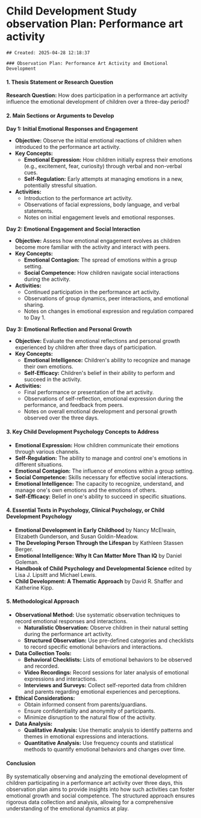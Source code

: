 # Child Development Study observation Plan: Performance art activity

    ## Created: 2025-04-28 12:18:37

    ### Observation Plan: Performance Art Activity and Emotional Development

#### 1. Thesis Statement or Research Question
**Research Question:** How does participation in a performance art activity influence the emotional development of children over a three-day period?

#### 2. Main Sections or Arguments to Develop
**Day 1: Initial Emotional Responses and Engagement**
- **Objective:** Observe the initial emotional reactions of children when introduced to the performance art activity.
- **Key Concepts:**
  - **Emotional Expression:** How children initially express their emotions (e.g., excitement, fear, curiosity) through verbal and non-verbal cues.
  - **Self-Regulation:** Early attempts at managing emotions in a new, potentially stressful situation.
- **Activities:**
  - Introduction to the performance art activity.
  - Observations of facial expressions, body language, and verbal statements.
  - Notes on initial engagement levels and emotional responses.

**Day 2: Emotional Engagement and Social Interaction**
- **Objective:** Assess how emotional engagement evolves as children become more familiar with the activity and interact with peers.
- **Key Concepts:**
  - **Emotional Contagion:** The spread of emotions within a group setting.
  - **Social Competence:** How children navigate social interactions during the activity.
- **Activities:**
  - Continued participation in the performance art activity.
  - Observations of group dynamics, peer interactions, and emotional sharing.
  - Notes on changes in emotional expression and regulation compared to Day 1.

**Day 3: Emotional Reflection and Personal Growth**
- **Objective:** Evaluate the emotional reflections and personal growth experienced by children after three days of participation.
- **Key Concepts:**
  - **Emotional Intelligence:** Children's ability to recognize and manage their own emotions.
  - **Self-Efficacy:** Children's belief in their ability to perform and succeed in the activity.
- **Activities:**
  - Final performance or presentation of the art activity.
  - Observations of self-reflection, emotional expression during the performance, and feedback from peers.
  - Notes on overall emotional development and personal growth observed over the three days.

#### 3. Key Child Development Psychology Concepts to Address
- **Emotional Expression:** How children communicate their emotions through various channels.
- **Self-Regulation:** The ability to manage and control one's emotions in different situations.
- **Emotional Contagion:** The influence of emotions within a group setting.
- **Social Competence:** Skills necessary for effective social interactions.
- **Emotional Intelligence:** The capacity to recognize, understand, and manage one's own emotions and the emotions of others.
- **Self-Efficacy:** Belief in one's ability to succeed in specific situations.

#### 4. Essential Texts in Psychology, Clinical Psychology, or Child Development Psychology
- **Emotional Development in Early Childhood** by Nancy McElwain, Elizabeth Gunderson, and Susan Goldin-Meadow.
- **The Developing Person Through the Lifespan** by Kathleen Stassen Berger.
- **Emotional Intelligence: Why It Can Matter More Than IQ** by Daniel Goleman.
- **Handbook of Child Psychology and Developmental Science** edited by Lisa J. Lipsitt and Michael Lewis.
- **Child Development: A Thematic Approach** by David R. Shaffer and Katherine Kipp.

#### 5. Methodological Approach
- **Observational Method:** Use systematic observation techniques to record emotional responses and interactions.
  - **Naturalistic Observation:** Observe children in their natural setting during the performance art activity.
  - **Structured Observation:** Use pre-defined categories and checklists to record specific emotional behaviors and interactions.
- **Data Collection Tools:**
  - **Behavioral Checklists:** Lists of emotional behaviors to be observed and recorded.
  - **Video Recordings:** Record sessions for later analysis of emotional expressions and interactions.
  - **Interviews and Surveys:** Collect self-reported data from children and parents regarding emotional experiences and perceptions.
- **Ethical Considerations:**
  - Obtain informed consent from parents/guardians.
  - Ensure confidentiality and anonymity of participants.
  - Minimize disruption to the natural flow of the activity.
- **Data Analysis:**
  - **Qualitative Analysis:** Use thematic analysis to identify patterns and themes in emotional expressions and interactions.
  - **Quantitative Analysis:** Use frequency counts and statistical methods to quantify emotional behaviors and changes over time.

#### Conclusion
By systematically observing and analyzing the emotional development of children participating in a performance art activity over three days, this observation plan aims to provide insights into how such activities can foster emotional growth and social competence. The structured approach ensures rigorous data collection and analysis, allowing for a comprehensive understanding of the emotional dynamics at play.
    